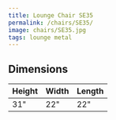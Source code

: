 ```yaml
---
title: Lounge Chair SE35
permalink: /chairs/SE35/
image: chairs/SE35.jpg
tags: lounge metal
---
```



## Dimensions

Height | Width | Length
-------|-------|-------
31"    | 22"   | 22"